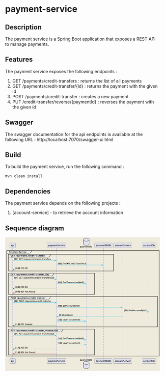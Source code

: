 # payment-service

## Description
The payment service is a Spring Boot application that exposes a REST API to manage payments.

## Features
The payment service exposes the following endpoints :
1. GET /payments/credit-transfers : returns the list of all payments
2. GET /payments/credit-transfer/{id} : returns the payment with the given id
3. POST /payments/credit-transfer : creates a new payment
4. PUT /credit-transfer/reverse/{paymentId} : reverses the payment with the given id

## Swagger
The swagger documentation for the api endpoints is available at the following URL : http://localhost:7070/swagger-ui.html

## Build
To build the payment service, run the following command :
```
mvn clean install
```

## Dependencies
The payment service depends on the following projects :
1. [account-service] - to retrieve the account information

## Sequence diagram

![payment.png](docs/payment.png)